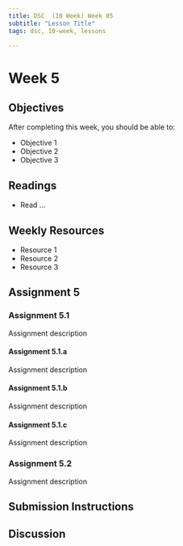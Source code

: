 ```yaml
---
title: DSC  (10 Week) Week 05
subtitle: "Lesson Title"
tags: dsc, 10-week, lessons

---
```


# Week 5

## Objectives

After completing this week, you should be able to:

* Objective 1
* Objective 2
* Objective 3

## Readings

* Read ...

## Weekly Resources

* Resource 1
* Resource 2
* Resource 3

## Assignment 5

### Assignment 5.1

Assignment description

#### Assignment 5.1.a

Assignment description

#### Assignment 5.1.b

Assignment description

#### Assignment 5.1.c

Assignment description

### Assignment 5.2

Assignment description

## Submission Instructions

## Discussion